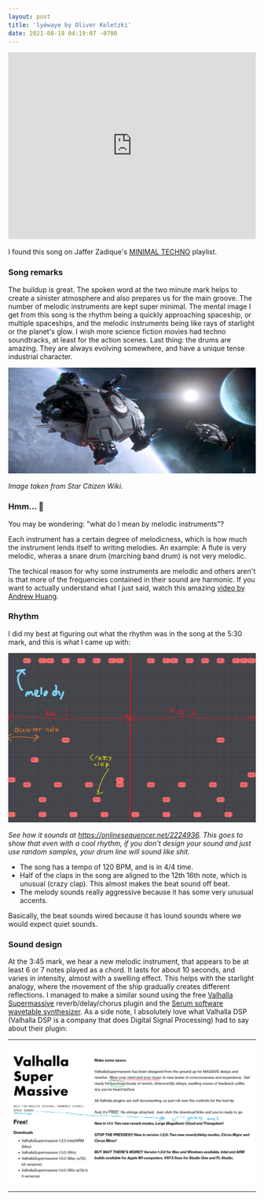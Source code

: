 ```yaml
---
layout: post
title: 'lyéwaye by Oliver Koletzki'
date: 2021-08-19 04:19:07 -0700
---
```


<iframe src="https://open.spotify.com/embed/track/38qAaZpFyxhPoLnsr6d7bX" width="100%" height="380" frameBorder="0" allowtransparency="true" allow="encrypted-media"></iframe>

I found this song on Jaffer Zadique's [MINIMAL TECHNO](https://open.spotify.com/playlist/2ykuxry1HpxMtEDhBwnyaj?si=12dd5c00e81147dd) playlist.

### Song remarks

The buildup is great. The spoken word at the two minute mark helps to create a sinister atmosphere and also prepares us for the main groove. The number of melodic instruments are kept super minimal. The mental image I get from this song is the rhythm being a quickly approaching spaceship, or multiple spaceships, and the melodic instruments being like rays of starlight or the planet's glow. I wish more science fiction movies had techno soundtracks, at least for the action scenes. Last thing: the drums are amazing. They are always evolving somewhere, and have a unique tense industrial character.

![Spaceships](/assets/lyewaye/spaceships.jpg)

_Image taken from Star Citizen Wiki._

### Hmm... 🤔

You may be wondering: "what do I mean by melodic instruments"?

Each instrument has a certain degree of melodicness, which is how much the instrument lends itself to writing melodies. An example: A flute is very melodic, wheras a snare drum (marching band drum) is not very melodic.

The techical reason for why some instruments are melodic and others aren't is that more of the frequencies contained in their sound are harmonic. If you want to actually understand what I just said, watch this amazing [video by Andrew Huang]("https://www.youtube.com/watch?v=Wx_kugSemfY").

### Rhythm

I did my best at figuring out what the rhythm was in the song at the 5:30 mark, and this is what I came up with:

![Piano roll rhythm](/assets/lyewaye/rhythm.jpg)

_See how it sounds at <https://onlinesequencer.net/2224936>. This goes to show that even with a cool rhythm, if you don't design your sound and just use random samples, your drum line will sound like shit._

- The song has a tempo of 120 BPM, and is in 4/4 time.
- Half of the claps in the song are aligned to the 12th 16th note, which is unusual (crazy clap). This almost makes the beat sound off beat.
- The melody sounds really aggressive because it has some very unusual accents.

Basically, the beat sounds wired because it has lound sounds where we would expect quiet sounds.

### Sound design

At the 3:45 mark, we hear a new melodic instrument, that appears to be at least 6 or 7 notes played as a chord. It lasts for about 10 seconds, and varies in intensity, almost with a swelling effect. This helps with the starlight analogy, where the movement of the ship gradually creates different reflections. I managed to make a similar sound using the free [Valhalla Supermassive](https://valhalladsp.com/shop/reverb/valhalla-supermassive/) reverb/delay/chorus plugin and the [Serum software wavetable synthesizer](https://xferrecords.com/products/serum). As a side note, I absolutely love what Valhalla DSP (Valhalla DSP is a company that does Digital Signal Processing) had to say about their plugin:

---
![Valhalla Supermassive](/assets/lyewaye/valhalla.png)

---